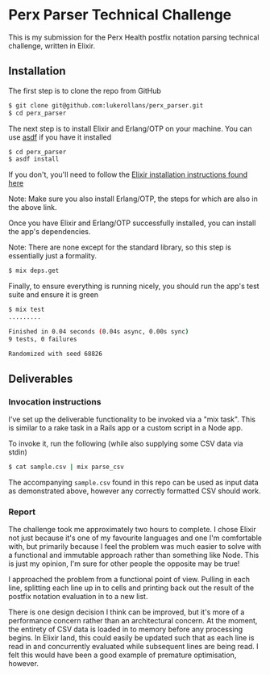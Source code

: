 # Perx Parser Technical Challenge

This is my submission for the Perx Health postfix notation parsing technical
challenge, written in Elixir.

## Installation

The first step is to clone the repo from GitHub

```bash
$ git clone git@github.com:lukerollans/perx_parser.git
$ cd perx_parser
```

The next step is to install Elixir and Erlang/OTP on your machine. You can use
[asdf](https://github.com/asdf-vm/asdf) if you have it installed

```bash
$ cd perx_parser
$ asdf install
```

If you don't, you'll need to follow the [Elixir installation instructions found
here](https://elixir-lang.org/install.html)

Note: Make sure you also install Erlang/OTP, the steps for which are also in the
above link.

Once you have Elixir and Erlang/OTP successfully installed, you can install
the app's dependencies.

Note: There are none except for the standard library, so this step is
essentially just a formality.

```bash
$ mix deps.get
```

Finally, to ensure everything is running nicely, you should run the app's test
suite and ensure it is green

```bash
$ mix test
.........

Finished in 0.04 seconds (0.04s async, 0.00s sync)
9 tests, 0 failures

Randomized with seed 68826
```

## Deliverables

### Invocation instructions

I've set up the deliverable functionality to be invoked via a "mix task". This is
similar to a rake task in a Rails app or a custom script in a Node app.

To invoke it, run the following (while also supplying some CSV data via stdin)

```bash
$ cat sample.csv | mix parse_csv
```

The accompanying `sample.csv` found in this repo can be used as input data as
demonstrated above, however any correctly formatted CSV should work.

### Report

The challenge took me approximately two hours to complete. I chose Elixir not
just because it's one of my favourite languages and one I'm comfortable with,
but primarily because I feel the problem was much easier to solve with a
functional and immutable approach rather than something like Node. This is just
my opinion, I'm sure for other people the opposite may be true!

I approached the problem from a functional point of view. Pulling in each line,
splitting each line up in to cells and printing back out the result of the
postfix notation evaluation in to a new list.

There is one design decision I think can be improved, but it's more of a
performance concern rather than an architectural concern. At the moment, the
entirety of CSV data is loaded in to memory before any processing begins. In
Elixir land, this could easily be updated such that as each line is read in and
concurrently evaluated while subsequent lines are being read. I felt this would
have been a good example of premature optimisation, however.
